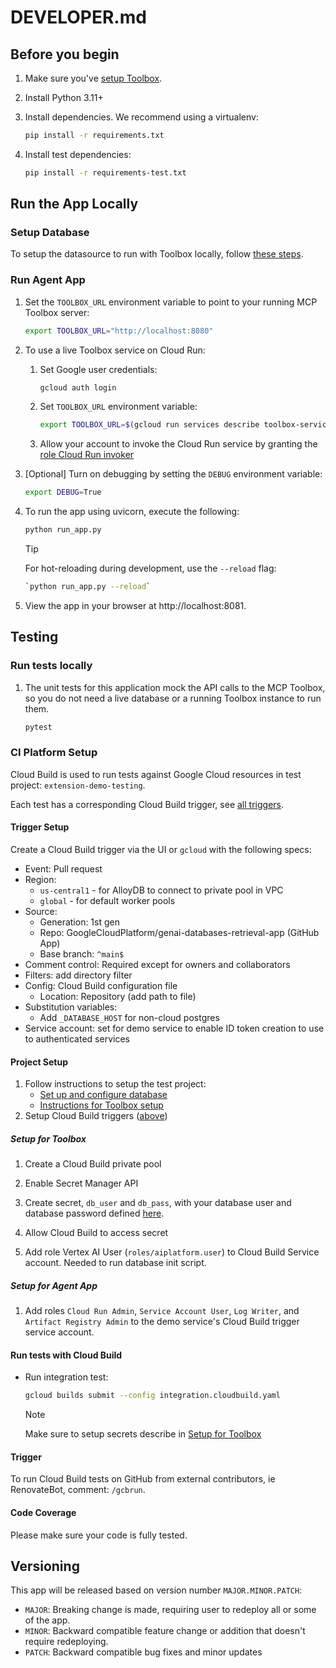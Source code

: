 # DEVELOPER.md

## Before you begin

1. Make sure you've [setup Toolbox](./README.md#toolbox-setup).

1. Install Python 3.11+

1. Install dependencies. We recommend using a virtualenv:

    ```bash
    pip install -r requirements.txt
    ```

1. Install test dependencies:

    ```bash
    pip install -r requirements-test.txt
    ```

## Run the App Locally

### Setup Database

To setup the datasource to run with Toolbox locally, follow [these
steps](./README.md#database-setup).

### Run Agent App

1. Set the `TOOLBOX_URL` environment variable to point to your running MCP
   Toolbox server:
    ```bash
    export TOOLBOX_URL="http://localhost:8080"
    ```

1. To use a live Toolbox service on Cloud Run:

    1. Set Google user credentials:

        ```bash
        gcloud auth login
        ```

    1. Set `TOOLBOX_URL` environment variable:

        ```bash
        export TOOLBOX_URL=$(gcloud run services describe toolbox-service --format 'value(status.url)')
        ```

    1. Allow your account to invoke the Cloud Run service by granting the [role Cloud Run invoker][invoker]

1. [Optional] Turn on debugging by setting the `DEBUG` environment variable:

    ```bash
    export DEBUG=True
    ```

1. To run the app using uvicorn, execute the following:

    ```bash
    python run_app.py
    ```

    > [!TIP]
    > For hot-reloading during development, use the `--reload` flag:
    > ```bash
    > `python run_app.py --reload`
    > ```

1. View the app in your browser at http://localhost:8081.

## Testing

### Run tests locally

1. The unit tests for this application mock the API calls to the MCP Toolbox, so
   you do not need a live database or a running Toolbox instance to run them.
    ```bash
    pytest
    ```

### CI Platform Setup

Cloud Build is used to run tests against Google Cloud resources in test project:
`extension-demo-testing`.

Each test has a corresponding Cloud Build trigger, see [all triggers][triggers].

#### Trigger Setup
Create a Cloud Build trigger via the UI or `gcloud` with the following specs:

* Event: Pull request
* Region:
    * `us-central1` - for AlloyDB to connect to private pool in VPC
    * `global` - for default worker pools
* Source:
  * Generation: 1st gen
  * Repo: GoogleCloudPlatform/genai-databases-retrieval-app (GitHub App)
  * Base branch: `^main$`
* Comment control: Required except for owners and collaborators
* Filters: add directory filter
* Config: Cloud Build configuration file
  * Location: Repository (add path to file)
* Substitution variables:
  * Add `_DATABASE_HOST` for non-cloud postgres
* Service account: set for demo service to enable ID token creation to use to
  authenticated services

#### Project Setup

1. Follow instructions to setup the test project:
    * [Set up and configure database](./README.md#database-setup)
    * [Instructions for Toolbox setup](./README.md#toolbox-setup)
1. Setup Cloud Build triggers ([above](#trigger-setup))

##### Setup for Toolbox

1. Create a Cloud Build private pool
1. Enable Secret Manager API
1. Create secret, `db_user` and `db_pass`, with your database user and database password defined [here](https://googleapis.github.io/genai-toolbox/resources/sources/).

1. Allow Cloud Build to access secret
1. Add role Vertex AI User (`roles/aiplatform.user`) to Cloud Build Service
   account. Needed to run database init script.

##### Setup for Agent App

1. Add roles `Cloud Run Admin`, `Service Account User`, `Log Writer`, and
   `Artifact Registry Admin` to the demo service's Cloud Build trigger service
   account.

#### Run tests with Cloud Build

* Run integration test:

    ```bash
    gcloud builds submit --config integration.cloudbuild.yaml
    ```

    > [!NOTE]
    > Make sure to setup secrets describe in [Setup for
    > Toolbox](#setup-for-toolbox)

#### Trigger

To run Cloud Build tests on GitHub from external contributors, ie RenovateBot,
comment: `/gcbrun`.

#### Code Coverage
Please make sure your code is fully tested.

## Versioning

This app will be released based on version number `MAJOR.MINOR.PATCH`:

- `MAJOR`: Breaking change is made, requiring user to redeploy all or some of the app.
- `MINOR`: Backward compatible feature change or addition that doesn't require redeploying.
- `PATCH`: Backward compatible bug fixes and minor updates

[alloydb-proxy]: https://cloud.google.com/alloydb/docs/auth-proxy/connect
[cloudsql-proxy]: https://cloud.google.com/sql/docs/mysql/sql-proxy
[tunnel]: https://github.com/GoogleCloudPlatform/genai-databases-retrieval-app/blob/main/docs/datastore/alloydb.md#set-up-connection-to-alloydb
[config]: https://github.com/GoogleCloudPlatform/genai-databases-retrieval-app/blob/main/docs/datastore/alloydb.md#initialize-data-in-alloydb
[triggers]: https://console.cloud.google.com/cloud-build/triggers?e=13802955&project=extension-demo-testing
[invoker]: https://cloud.google.com/run/docs/securing/managing-access#add-principals
[vertex-ai-experiments]: https://pantheon.corp.google.com/vertex-ai/experiments/experiments
